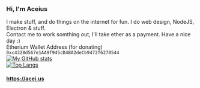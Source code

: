 ### Hi, I'm Aceius
I make stuff, and do things on the internet for fun. I do web design, NodeJS, Electron & stuff.  
Contact me to work somthing out, I'll take ether as a payment. Have a nice day :)  
Etherium Wallet Address (for donating) `0xc4328d567e1AA9f945cD4BA2deCb9472f6270544`  
[![My GitHub stats](https://github-readme-stats.vercel.app/api?username=AceiusIO&theme=dark)](https://github.com/anuraghazra/github-readme-stats)  
[![Top Langs](https://github-readme-stats.vercel.app/api/top-langs/?username=AceiusIO&theme=dark)](https://github.com/anuraghazra/github-readme-stats)  

#### https://acei.us
<!--
**AceiusIO/AceiusIO** is a ✨ _special_ ✨ repository because its `README.md` (this file) appears on your GitHub profile.

Here are some ideas to get you started:

- 🔭 I’m currently working on ...
- 🌱 I’m currently learning ...
- 👯 I’m looking to collaborate on ...
- 🤔 I’m looking for help with ...
- 💬 Ask me about ...
- 📫 How to reach me: ...
- 😄 Pronouns: ...
- ⚡ Fun fact: ...
-->
